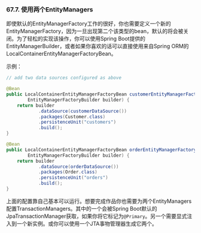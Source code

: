 ### 67.7. 使用两个EntityManagers

即使默认的EntityManagerFactory工作的很好，你也需要定义一个新的EntityManagerFactory，因为一旦出现第二个该类型的bean，默认的将会被关闭。为了轻松的实现该操作，你可以使用Spring Boot提供的EntityManagerBuilder，或者如果你喜欢的话可以直接使用来自Spring ORM的LocalContainerEntityManagerFactoryBean。

示例：
```java
// add two data sources configured as above

@Bean
public LocalContainerEntityManagerFactoryBean customerEntityManagerFactory(
        EntityManagerFactoryBuilder builder) {
    return builder
            .dataSource(customerDataSource())
            .packages(Customer.class)
            .persistenceUnit("customers")
            .build();
}

@Bean
public LocalContainerEntityManagerFactoryBean orderEntityManagerFactory(
        EntityManagerFactoryBuilder builder) {
    return builder
            .dataSource(orderDataSource())
            .packages(Order.class)
            .persistenceUnit("orders")
            .build();
}
```
上面的配置靠自己基本可以运行。想要完成作品你也需要为两个EntityManagers配置TransactionManagers。其中的一个会被Spring Boot默认的JpaTransactionManager获取，如果你将它标记为`@Primary`。另一个需要显式注入到一个新实例。或你可以使用一个JTA事物管理器生成它两个。
